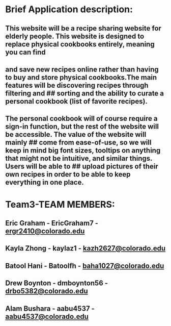 # Brief Application description:
## This website will be a recipe sharing website for elderly people. This website is designed to replace physical cookbooks entirely, meaning you can find 
## and save new recipes online rather than having to buy and store physical cookbooks.The main features will be discovering recipes through filtering and ## sorting and the ability to curate a personal cookbook (list of favorite recipes).
## The personal cookbook will of course require a sign-in function, but the rest of the website will be accessible. The value of the website will mainly ## come from ease-of-use, so we will keep in mind big font sizes, tooltips on anything that might not be intuitive, and similar things. Users will be able to ## upload pictures of their own recipes in order to be able to keep everything in one place.

# Team3-TEAM MEMBERS:
## Eric Graham - EricGraham7 - ergr2410@colorado.edu
## Kayla Zhong - kaylaz1 - kazh2627@colorado.edu
## Batool Hani - Batoolfh - baha1027@colorado.edu
## Drew Boynton - dmboynton56 - drbo5382@colorado.edu
## Alam Bushara - aabu4537 - aabu4537@colorado.edu
